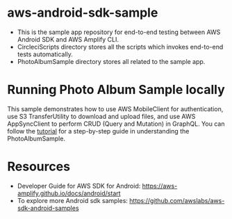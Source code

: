aws-android-sdk-sample
=============================================
* This is the sample app repository for end-to-end testing between AWS Android SDK and AWS Amplify CLI.
* CircleciScripts directory stores all the scripts which invokes end-to-end tests automatically.
* PhotoAlbumSample directory stores all related to the sample app.

Running Photo Album Sample locally
=============================================
This sample demonstrates how to use AWS MobileClient for authentication, use S3 TransferUtility to download and upload files, and use AWS AppSyncClient to perform CRUD (Query and Mutation) in GraphQL.  You can follow the [tutorial](https://github.com/changxu0306/aws-android-sdk-sample/blob/develop/PhotoAlbumSample/README.md) for a step-by-step guide in understanding the PhotoAlbumSample.

# Resources
* Developer Guide for AWS SDK for Android: https://aws-amplify.github.io/docs/android/start
* To explore more Android sdk samples: https://github.com/awslabs/aws-sdk-android-samples
